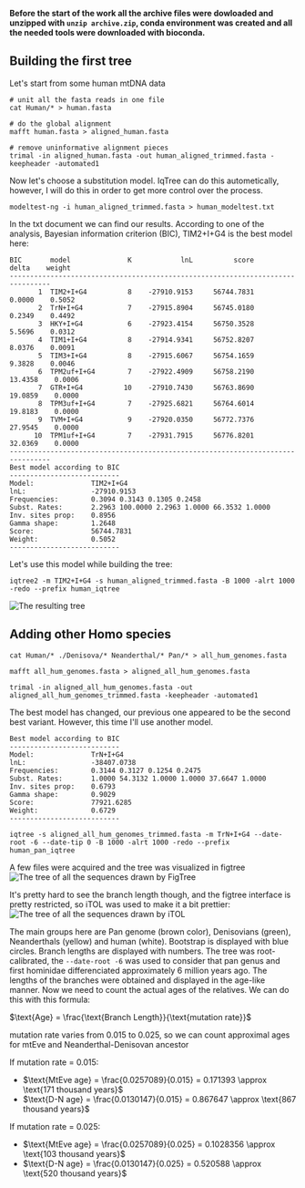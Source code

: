 **Before the start of the work all the archive files were dowloaded and unzipped with `unzip archive.zip`, conda environment was created and all the needed tools were downloaded with bioconda.**

## Building the first tree
Let's start from some human mtDNA data
```
# unit all the fasta reads in one file
cat Human/* > human.fasta

# do the global alignment
mafft human.fasta > aligned_human.fasta

# remove uninformative alignment pieces
trimal -in aligned_human.fasta -out human_aligned_trimmed.fasta -keepheader -automated1
```
Now let's choose a substitution model. IqTree can do this autometically, however, I will do this in order to get more control over the process.
```
modeltest-ng -i human_aligned_trimmed.fasta > human_modeltest.txt
```
In the txt document we can find our results. According to one of the analysis, Bayesian information criterion (BIC), TIM2+I+G4 is the best model here:
```
BIC       model              K            lnL          score          delta    weight
--------------------------------------------------------------------------------
       1  TIM2+I+G4          8    -27910.9153     56744.7831         0.0000    0.5052
       2  TrN+I+G4           7    -27915.8904     56745.0180         0.2349    0.4492
       3  HKY+I+G4           6    -27923.4154     56750.3528         5.5696    0.0312
       4  TIM1+I+G4          8    -27914.9341     56752.8207         8.0376    0.0091
       5  TIM3+I+G4          8    -27915.6067     56754.1659         9.3828    0.0046
       6  TPM2uf+I+G4        7    -27922.4909     56758.2190        13.4358    0.0006
       7  GTR+I+G4          10    -27910.7430     56763.8690        19.0859    0.0000
       8  TPM3uf+I+G4        7    -27925.6821     56764.6014        19.8183    0.0000
       9  TVM+I+G4           9    -27920.0350     56772.7376        27.9545    0.0000
      10  TPM1uf+I+G4        7    -27931.7915     56776.8201        32.0369    0.0000
--------------------------------------------------------------------------------
Best model according to BIC
---------------------------
Model:              TIM2+I+G4
lnL:                -27910.9153
Frequencies:        0.3094 0.3143 0.1305 0.2458
Subst. Rates:       2.2963 100.0000 2.2963 1.0000 66.3532 1.0000 
Inv. sites prop:    0.8956
Gamma shape:        1.2648
Score:              56744.7831
Weight:             0.5052
---------------------------
```
Let's use this model while building the tree:
```
iqtree2 -m TIM2+I+G4 -s human_aligned_trimmed.fasta -B 1000 -alrt 1000 -redo --prefix human_iqtree
```
![The resulting tree](https://github.com/Balan666/MtEve/blob/main/pics/human_figtree.png?raw=true)
## Adding other Homo species
```
cat Human/* ./Denisova/* Neanderthal/* Pan/* > all_hum_genomes.fasta

mafft all_hum_genomes.fasta > aligned_all_hum_genomes.fasta

trimal -in aligned_all_hum_genomes.fasta -out aligned_all_hum_genomes_trimmed.fasta -keepheader -automated1
```
The best model has changed, our previous one appeared to be the second best variant. However, this time I'll use another model.
```
Best model according to BIC
---------------------------
Model:              TrN+I+G4
lnL:                -38407.0738
Frequencies:        0.3144 0.3127 0.1254 0.2475
Subst. Rates:       1.0000 54.3132 1.0000 1.0000 37.6647 1.0000 
Inv. sites prop:    0.6793
Gamma shape:        0.9029
Score:              77921.6285
Weight:             0.6729
---------------------------
```
```
iqtree -s aligned_all_hum_genomes_trimmed.fasta -m TrN+I+G4 --date-root -6 --date-tip 0 -B 1000 -alrt 1000 -redo --prefix human_pan_iqtree
```
A few files were acquired and the tree was visualized in figtree
![The tree of all the sequences drawn by FigTree](https://github.com/Balan666/MtEve/blob/main/pics/all-human_figtree.png?raw=true "A pretty ugly tree")

It's pretty hard to see the branch length though, and the figtree interface is pretty restricted, so iTOL was used to make it a bit prettier:
![The tree of all the sequences drawn by iTOL](https://github.com/user-attachments/assets/458604c6-49e3-4f55-9fa7-fbe10e05b8dd "A beautiful tree")

The main groups here are Pan genome (brown color),  Denisovians (green), Neanderthals (yellow) and human (white). Bootstrap is displayed with blue circles. Branch lengths are displayed with numbers. The tree was root-calibrated, the `--date-root -6` was used to consider that pan genus and first hominidae differenciated approximately 6 million years ago. 
The lengths of the branches were obtained and displayed in the age-like manner. Now we need to count the actual ages of the relatives. We can do this with this formula:

$\text{Age} = \frac{\text{Branch Length}}{\text{mutation rate}}$

mutation rate varies from 0.015 to 0.025, so we can count approximal ages for mtEve and Neanderthal-Denisovan ancestor

If mutation rate = 0.015:

- $\text{MtEve age} = \frac{0.0257089}{0.015} = 0.171393 \approx \text{171 thousand years}$
- $\text{D-N age} = \frac{0.0130147}{0.015} = 0.867647 \approx \text{867 thousand years}$ 

If mutation rate = 0.025:

- $\text{MtEve age} = \frac{0.0257089}{0.025} = 0.1028356 \approx \text{103 thousand years}$
- $\text{D-N age} = \frac{0.0130147}{0.025} = 0.520588 \approx \text{520 thousand years}$ 
